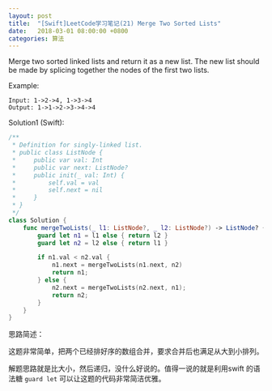 ```yaml
---
layout: post
title:  "[Swift]LeetCode学习笔记(21) Merge Two Sorted Lists"
date:   2018-03-01 08:00:00 +0800
categories: 算法
---
```


Merge two sorted linked lists and return it as a new list. The new list should be made by splicing together the nodes of the first two lists.

Example:

```
Input: 1->2->4, 1->3->4
Output: 1->1->2->3->4->4
```

Solution1 (Swift):

```swift
/**
 * Definition for singly-linked list.
 * public class ListNode {
 *     public var val: Int
 *     public var next: ListNode?
 *     public init(_ val: Int) {
 *         self.val = val
 *         self.next = nil
 *     }
 * }
 */
class Solution {
    func mergeTwoLists(_ l1: ListNode?, _ l2: ListNode?) -> ListNode? {
        guard let n1 = l1 else { return l2 }
        guard let n2 = l2 else { return l1 }

        if n1.val < n2.val {
            n1.next = mergeTwoLists(n1.next, n2)
            return n1;
        } else {
            n2.next = mergeTwoLists(n2.next, n1);
            return n2;
        }
    }
}
```

思路简述：

这题非常简单，把两个已经排好序的数组合并，要求合并后也满足从大到小排列。

解题思路就是比大小，然后递归，没什么好说的。值得一说的就是利用swift 的语法糖 `guard let` 可以让这题的代码非常简洁优雅。
